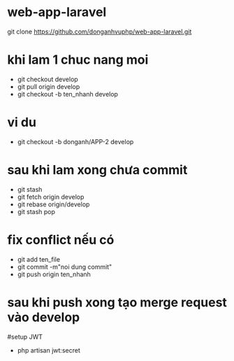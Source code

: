 # web-app-laravel
git clone https://github.com/donganhvuphp/web-app-laravel.git 

# khi lam 1 chuc nang moi
- git checkout develop
- git pull origin develop
- git checkout -b ten_nhanh develop
# vi du 
- git checkout -b donganh/APP-2 develop

# sau khi lam xong chưa commit 

- git stash
- git fetch origin develop
- git rebase origin/develop
- git stash pop

# fix conflict nếu có 
- git add ten_file
- git commit -m"noi dung commit"
- git push origin ten_nhanh

# sau khi push xong tạo merge request vào develop

#setup JWT
- php artisan jwt:secret



